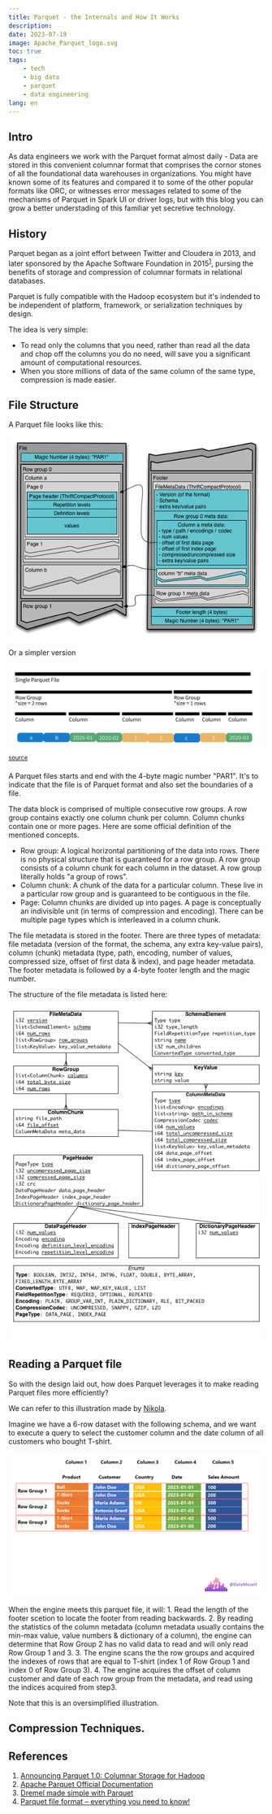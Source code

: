 ```yaml
---
title: Parquet - the Internals and How It Works
description: 
date: 2023-07-19
image: Apache_Parquet_logo.svg
toc: true
tags:
    - tech
    - big data
    - parquet
    - data engineering
lang: en
---
```


## Intro

As data engineers we work with the Parquet format almost daily - Data are stored in this convenient columnar format that comprises the cornor stones of all the foundational data warehouses in organizations. You might have known some of its features and compared it to some of the other popular formats like ORC, or witnesses error messages related to some of the mechanisms of Parquet in Spark UI or driver logs, but with this blog you can grow a better understading of this familiar yet secretive technology.

## History

Parquet began as a joint effort between Twitter and Cloudera in 2013, and later sponsored by the Apache Software Foundation in 2015<sup>[1](https://blog.twitter.com/engineering/en_us/a/2013/announcing-parquet-10-columnar-storage-for-hadoop)</sup>, pursing the benefits of storage and compression of columnar formats in relational databases.

Parquet is fully compatible with the Hadoop ecosystem but it's indended to be independent of platform, framework, or serialization techniques by design.

The idea is very simple: 
 - To read only the columns that you need, rather than read all the data and chop off the columns you do no need, will save you a significant amount of computational resources.
 - When you store millions of data of the same column of the same type, compression is made easier.

## File Structure
A Parquet file looks like this:

![File Layout](FileLayout.gif)

Or a simpler version

![File Layout Simpler](FileLayoutSimpler.webp) <sup>[source](https://towardsdatascience.com/demystifying-the-parquet-file-format-13adb0206705)</sup>

A Parquet files starts and end with the 4-byte magic number "PAR1". It's to indicate that the file is of Parquet format and also set the boundaries of a file.

The data block is comprised of multiple consecutive row groups. A row group contains exactly one column chunk per column. Column chunks contain one or more pages. Here are some official definition of the mentioned concepts.

- Row group: A logical horizontal partitioning of the data into rows. There is no physical structure that is guaranteed for a row group. A row group consists of a column chunk for each column in the dataset. A row group literally holds "a group of rows".
- Column chunk: A chunk of the data for a particular column. These live in a particular row group and is guaranteed to be contiguous in the file.
- Page: Column chunks are divided up into pages. A page is conceptually an indivisible unit (in terms of compression and encoding). There can be multiple page types which is interleaved in a column chunk.

The file metadata is stored in the footer. There are three types of metadata: file metadata (version of the format, the schema, any extra key-value pairs), column (chunk) metadata (type, path, encoding, number of values, compressed size, offset of first data & index), and page header metadata. The footer metadata is followed by a 4-byte footer length and the magic number.

The structure of the file metadata is listed here:

![Footer Metadata](metadata.png)

## Reading a Parquet file 

So with the design laid out, how does Parquet leverages it to make reading Parquet files more efficiently?

We can refer to this illustration made by [Nikola](https://www.linkedin.com/pulse/parquet-file-format-everything-you-need-know-nikola-ilic).

Imagine we have a 6-row dataset with the following schema, and we want to execute a query to select the customer column and the date column of all customers who bought T-shirt.

![Example](example.png)

When the engine meets this parquet file, it will:
    1. Read the length of the footer scetion to locate the footer from reading backwards.
    2. By reading the statistics of the column metadata (column metadata usually contains the min-max value, value numbers & dictionary of a column), the engine can determine that Row Group 2 has no valid data to read and will only read Row Group 1 and 3.
    3. The engine scans the the row groups and acquired the indexes of rows that are equal to T-shirt (index 1 of Row Group 1 and index 0 of Row Group 3).
    4. The engine acquires the offset of column customer and date of each row group from the metadata, and read using the indices acquired from step3.

Note that this is an oversimplified illustration.

## Compression Techniques.

## References

1. [Announcing Parquet 1.0: Columnar Storage for Hadoop](https://blog.twitter.com/engineering/en_us/a/2013/announcing-parquet-10-columnar-storage-for-hadoop)
2. [Apache Parquet Official Documentation](https://parquet.apache.org/docs/)
3. [Dremel made simple with Parquet](https://blog.twitter.com/engineering/en_us/a/2013/dremel-made-simple-with-parquet)
4. [Parquet file format – everything you need to know!](https://www.linkedin.com/pulse/parquet-file-format-everything-you-need-know-nikola-ilic)
